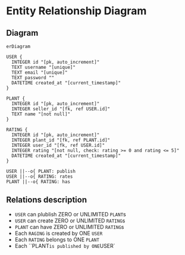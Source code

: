 # Entity Relationship Diagram

## Diagram

```mermaid
erDiagram

USER {
  INTEGER id "[pk, auto_increment]"
  TEXT username "[unique]"
  TEXT email "[unique]"
  TEXT password ""
  DATETIME created_at "[current_timestamp]"
}

PLANT {
  INTEGER id "[pk, auto_increment]"
  INTEGER seller_id "[fk, ref USER.id]"
  TEXT name "[not null]"
}

RATING {
  INTEGER id "[pk, auto_increment]"
  INTEGER plant_id "[fk, ref PLANT.id]"
  INTEGER user_id "[fk, ref USER.id]"
  INTEGER rating "[not null, check: rating >= 0 and rating <= 5]"
  DATETIME created_at "[current_timestamp]"
}

USER ||--o{ PLANT: publish
USER ||--o{ RATING: rates
PLANT ||--o{ RATING: has
```

## Relations description

- `USER` can plublish ZERO or UNLIMITED `PLANT`s
- `USER` can create ZERO or UNLIMITED `RATING`s
- `PLANT` can have ZERO or UNLIMITED `RATING`s
- Each `RAGING` is created by ONE `USER`
- Each `RATING` belongs to ONE `PLANT`
- Each ``PLANT` is published by ONE `USER`

